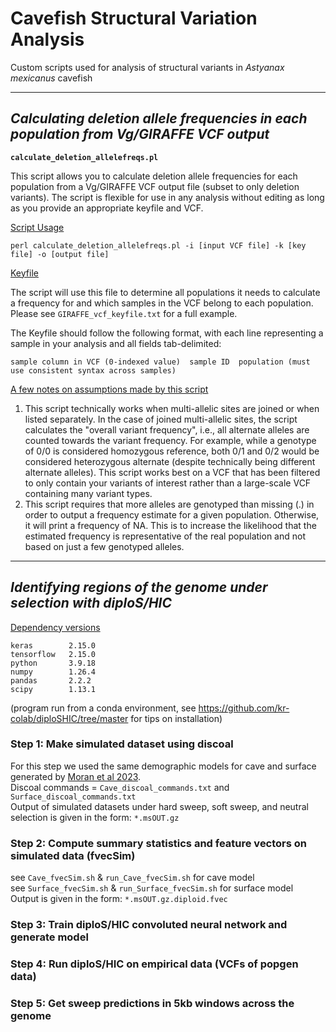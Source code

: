 # **Cavefish Structural Variation Analysis**
Custom scripts used for analysis of structural variants in _Astyanax mexicanus_ cavefish

-------------------------------------------------------------------------------------------------------------------

## ***Calculating deletion allele frequencies in each population from Vg/GIRAFFE VCF output*** </font>

**`calculate_deletion_allelefreqs.pl`**

This script allows you to calculate deletion allele frequencies for each population from a Vg/GIRAFFE VCF output file (subset to only deletion variants). The script is flexible for use in any analysis without editing as long as you provide an appropriate keyfile and VCF. 

<ins> Script Usage </ins>
```
perl calculate_deletion_allelefreqs.pl -i [input VCF file] -k [key file] -o [output file]
```

<ins> Keyfile </ins> 

The script will use this file to determine all populations it needs to calculate a frequency for and which samples in the VCF belong to each population. Please see `GIRAFFE_vcf_keyfile.txt` for a full example. 

The Keyfile should follow the following format, with each line representing a sample in your analysis and all fields tab-delimited:
```
sample column in VCF (0-indexed value)  sample ID  population (must use consistent syntax across samples)
```


<ins> A few notes on assumptions made by this script </ins>
1. This script technically works when multi-allelic sites are joined or when listed separately. In the case of joined multi-allelic sites, the script calculates the "overall variant frequency", i.e., all alternate alleles are counted towards the variant frequency. For example, while a genotype of 0/0 is considered homozygous reference, both 0/1 and 0/2 would be considered heterozygous alternate (despite technically being different alternate alleles). This script works best on a VCF that has been filtered to only contain your variants of interest rather than a large-scale VCF containing many variant types.
2. This script requires that more alleles are genotyped than missing (.) in order to output a frequency estimate for a given population. Otherwise, it will print a frequency of NA. This is to increase the likelihood that the estimated frequency is representative of the real population and not based on just a few genotyped alleles.

-------------------------------------------------------------------------------------------------------------------


## ***Identifying regions of the genome under selection with diploS/HIC***

<ins> Dependency versions </ins>  
```
keras        2.15.0  
tensorflow   2.15.0  
python       3.9.18  
numpy        1.26.4  
pandas       2.2.2  
scipy        1.13.1
```
(program run from a conda environment, see https://github.com/kr-colab/diploSHIC/tree/master for tips on installation) 

### Step 1: Make simulated dataset using discoal  

For this step we used the same demographic models for cave and surface generated by [Moran et al 2023](https://www.nature.com/articles/s41467-023-37909-8).  
Discoal commands = `Cave_discoal_commands.txt` and `Surface_discoal_commands.txt`  
Output of simulated datasets under hard sweep, soft sweep, and neutral selection is given in the form: `*.msOUT.gz`

### Step 2: Compute summary statistics and feature vectors on simulated data (fvecSim)   

see `Cave_fvecSim.sh` & `run_Cave_fvecSim.sh` for cave model  
see `Surface_fvecSim.sh` & `run_Surface_fvecSim.sh` for surface model  
Output is given in the form: `*.msOUT.gz.diploid.fvec`  

### Step 3: Train diploS/HIC convoluted neural network and generate model   

### Step 4: Run diploS/HIC on empirical data (VCFs of popgen data)  

### Step 5: Get sweep predictions in 5kb windows across the genome  

